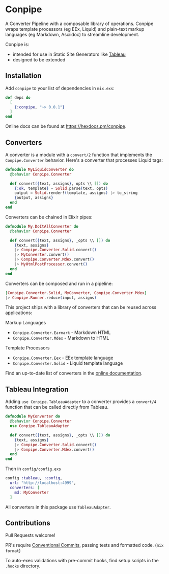 # Conpipe 

A Converter Pipeline with a composable library of operations. Conpipe wraps
template processors (eg EEx, Liquid) and plain-text markup languages (eg
Markdown, Asciidoc) to streamline development.

Conpipe is:
- intended for use in Static Site Generators like
[Tableau](https://github.com/elixir-tools/tableau) 
- designed to be extended

## Installation

Add `conpipe` to your list of dependencies in `mix.exs`:

```elixir
def deps do
  [
    {:conpipe, "~> 0.0.1"}
  ]
end
```

Online docs can be found at <https://hexdocs.pm/conpipe>.

## Converters 

A converter is a module with a `convert/2` function that implements the
`Conpipe.Converter` behavior.  Here's a converter that processes Liquid tags:

```elixir 
defmodule MyLiquidConverter do
  @behavior Conpipe.Converter 

  def convert({text, assigns}, opts \\ []) do
    {:ok, template} = Solid.parse(text, opts)
    output = Solid.render!(template, assigns) |> to_string
    {output, assigns}
  end
end
```

Converters can be chained in Elixir pipes:

```elixir
defmodule My.DoItAllConverter do 
  @behavior Conpipe.Converter 

  def convert({text, assigns}, _opts \\ []) do 
    {text, assigns} 
    |> Conpipe.Converter.Solid.convert()
    |> MyConverter.convert()
    |> Conpipe.Converter.Mdex.convert()
    |> MyHtmlPostProcessor.convert()
  end
end
```

Converters can be composed and run in a pipeline:

```elixir
[Conpipe.Converter.Solid, MyConverter, Conpipe.Converter.Mdex] 
|> Conpipe.Runner.reduce(input, assigns)
```

This project ships with a library of converters that can be reused across applications: 

Markup Languages
- `Conpipe.Converter.Earmark` - Markdown HTML
- `Conpipe.Converter.Mdex` - Markdown to HTML
 
Template Processors 
- `Conpipe.Converter.Eex` - EEx template language 
- `Conpipe.Converter.Solid` - Liquid template language 

Find an up-to-date list of converters in the [online
documentation](https://hexdocs.pm/conpipe/readme.html).

## Tableau Integration 

Adding `use Conpipe.TableauAdapter` to a converter provides a `convert/4`
function that can be called directly from Tableau.

```elixir 
defmodule MyConverter do 
  @behavior Conpipe.Converter 
  use Conpipe.TableauAdapter 

  def convert({text, assigns}, _opts \\ []) do 
    {text, assigns} 
    |> Conpipe.Converter.Solid.convert()
    |> Conpipe.Converter.Mdex.convert()
  end
end
```

Then in `config/config.exs` 

```elixir 
config :tableau, :config,
  url: "http://localhost:4999",
  converters: [
    md: MyConverter
  ]
```

All converters in this package use `TableauAdapter`.

## Contributions

Pull Requests welcome!  

PR's require [Conventional
Commits](https://www.conventionalcommits.org/en/v1.0.0/), passing tests and
formatted code. (`mix format`)

To auto-exec validations with pre-commit hooks, find setup scripts in the
`.hooks` directory.  

